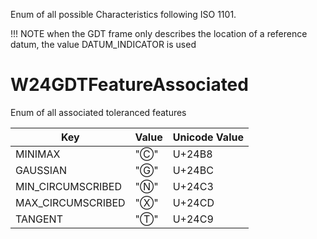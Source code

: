 Enum of all possible Characteristics following ISO 1101.

!!! NOTE
    when the GDT frame only describes the location of a reference datum, the value DATUM_INDICATOR is used

# W24GDTFeatureAssociated
Enum of all associated toleranced features

| Key                           | Value     | Unicode Value  | 
|-------------------------------|-----------|----------------|
| MINIMAX                       | "Ⓒ"      | U+24B8         |
| GAUSSIAN                      | "Ⓖ"      | U+24BC         |
| MIN_CIRCUMSCRIBED             | "Ⓝ"      | U+24C3         |
| MAX_CIRCUMSCRIBED             | "Ⓧ"      | U+24CD         |
| TANGENT                       | "Ⓣ"      | U+24C9         |